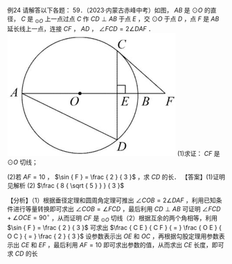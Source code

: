 例24 请解答以下各题： 59．（2023·内蒙古赤峰中考）如图， $A B$ 是 $\odot O$ 的直径， $C$ 是 $_ { \odot O }$ 上一点过点 $C$ 作 $C D \perp A B$ 于点 $E$ ，交 $\odot O$ 于点 $D$ ，点 $F$ 是 $A B$ 延长线上一点，连接 $C F$ ， $A D$ ， $\angle F C D = 2 \angle D A F$ ．
![](<../../qs_image_DB/专题3-6__圆的综合（27类题型）（解析版）/0d1ac01e8a98bb8e0c014f724333d04079426e889515994bd02cec9ccdd79f48.jpg>)
(1)求证： $C F$ 是 $\odot O$ 切线；

(2)若 $A F = 1 0$ ， $\sin { F } = \frac { 2 } { 3 }$ ，求 $C D$ 的长． 【答案】(1)证明见解析 (2) $\frac { 8 { \sqrt { 5 } } } { 3 }$

【分析】（1）根据垂径定理和圆周角定理可推出 $\angle C O B = 2 \angle D A F$ ，利用已知条件进行等量转换即可求出 $\angle C O B = \angle F C D$ ，最后利用 $C D \perp A B$ 可证明 $\angle F C D + \angle O C E = 9 0 ^ { \circ }$ ，从而证明 $C F$ 是 $_ { \odot O }$ 切线（2）根据互余的两个角相等，利用 $\sin { F } = \frac { 2 } { 3 }$ 可求出 $\frac { C E } { C F } { = } \frac { O E } { O C } { = } \frac { 2 } { 3 }$ 设参数表示出 $O E$ 和 $O C$ ，再根据勾股定理用参数表示出 $C E$ 和 $E F$ ，最后利用 $A F = 1 0$ 即可求出参数的值，从而求出 $C E$ 长度，即可求 $C D$ 的长
